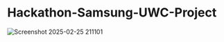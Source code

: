 # Hackathon-Samsung-UWC-Project

![Screenshot 2025-02-25 211101](https://github.com/user-attachments/assets/017a8546-0cfe-493d-add0-d3313288f10f)
